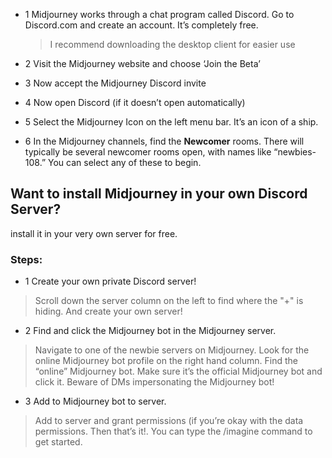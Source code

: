 - 1 Midjourney works through a chat program called Discord. Go to Discord.com and create an account. It’s completely free.

  > I recommend downloading the desktop client for easier use

- 2 Visit the Midjourney website and choose ‘Join the Beta’

- 3 Now accept the Midjourney Discord invite

- 4 Now open Discord (if it doesn’t open automatically)

- 5 Select the Midjourney Icon on the left menu bar. It’s an icon of a ship.

- 6 In the Midjourney channels, find the **Newcomer** rooms. There will typically be several newcomer rooms open, with names like “newbies-108.” You can select any of these to begin.

## Want to install Midjourney in your own Discord Server?

install it in your very own server for free.

### Steps:

- 1 Create your own private Discord server!

> Scroll down the server column on the left to find where the "+" is hiding. And create your own server!

- 2 Find and click the Midjourney bot in the Midjourney server.

> Navigate to one of the newbie servers on Midjourney. Look for the online Midjourney bot profile on the right hand column. Find the “online” Midjourney bot. Make sure it’s the official Midjourney bot and click it. Beware of DMs impersonating the Midjourney bot!

- 3 Add to Midjourney bot to server.

> Add to server and grant permissions (if you’re okay with the data permissions. Then that’s it!. You can type the /imagine command to get started.
